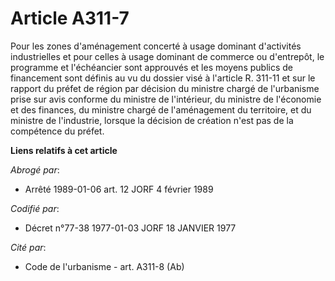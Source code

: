 # Article A311-7

Pour les zones d'aménagement concerté à usage dominant d'activités industrielles et pour celles à usage dominant de commerce
ou d'entrepôt, le programme et l'échéancier sont approuvés et les moyens publics de financement sont définis au vu du dossier
visé à l'article R. 311-11 et sur le rapport du préfet de région par décision du ministre chargé de l'urbanisme prise sur
avis conforme du ministre de l'intérieur, du ministre de l'économie et des finances, du ministre chargé de l'aménagement du
territoire, et du ministre de l'industrie, lorsque la décision de création n'est pas de la compétence du préfet.

**Liens relatifs à cet article**

_Abrogé par_:

  - Arrêté 1989-01-06 art. 12 JORF 4 février 1989

_Codifié par_:

  - Décret n°77-38 1977-01-03 JORF 18 JANVIER 1977

_Cité par_:

  - Code de l'urbanisme - art. A311-8 (Ab)
